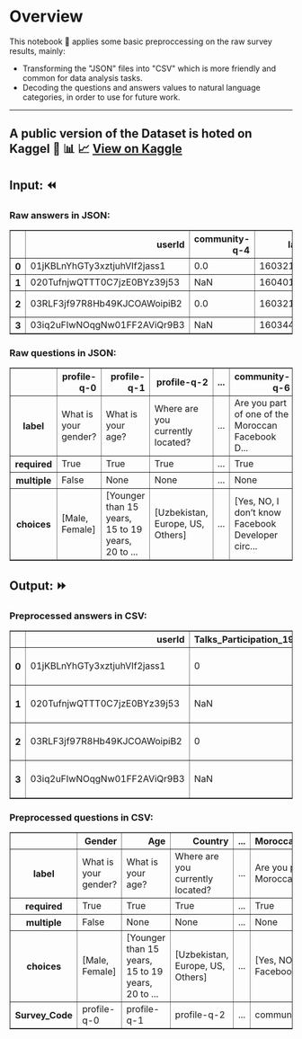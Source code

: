 # Overview

This notebook :notebook: applies some basic preproccessing on the raw survey results, mainly:
- Transforming the "JSON" files into "CSV" which is more friendly and common for data analysis tasks.
- Decoding the questions and answers values to natural language categories, in order to use for future work. 


---
**A public version of the Dataset is hoted on Kaggel :blue_book: :bar_chart: :chart_with_upwards_trend: 
[View on Kaggle](https://www.kaggle.com/amr009/state-of-dev-mrocco-2020)**
---


## Input: :rewind:
### Raw answers in JSON:

<table border="1" class="dataframe">
  <thead>
    <tr style="text-align: right;">
      <th></th>
      <th>userId</th>
      <th>community-q-4</th>
      <th>lastSubmit</th>
      <th>tech-q-1</th>
      <th>...</th>
      <th>profile-q-12</th>
      <th>profile-q-1</th>
      <th>__collections__</th>
    </tr>
  </thead>
  <tbody>
    <tr>
      <th>0</th>
      <td>01jKBLnYhGTy3xztjuhVIf2jass1</td>
      <td>0.0</td>
      <td>1603211692917</td>
      <td>[0]</td>
      <td>...</td>
      <td>1</td>
      <td>2</td>
      <td>None</td>
    </tr>
    <tr>
      <th>1</th>
      <td>020TufnjwQTTT0C7jzE0BYz39j53</td>
      <td>NaN</td>
      <td>1604010020407</td>
      <td>NaN</td>
      <td>...</td>
      <td>0</td>
      <td>2</td>
      <td>None</td>
    </tr>
    <tr>
      <th>2</th>
      <td>03RLF3jf97R8Hb49KJCOAWoipiB2</td>
      <td>0.0</td>
      <td>1603210798458</td>
      <td>[6, 8, 11]</td>
      <td>...</td>
      <td>1</td>
      <td>2</td>
      <td>None</td>
    </tr>
    <tr>
      <th>3</th>
      <td>03iq2uFIwNOqgNw01FF2AViQr9B3</td>
      <td>NaN</td>
      <td>1603449369739</td>
      <td>NaN</td>
      <td>...</td>
      <td>1</td>
      <td>2</td>
      <td>None</td>
    </tr>
  </tbody>
</table>

### Raw questions in JSON:

<table border="1" class="dataframe">
  <thead>
    <tr style="text-align: right;">
      <th></th>
      <th>profile-q-0</th>
      <th>profile-q-1</th>
      <th>profile-q-2</th>
      <th>...</th>
      <th>community-q-6</th>
      <th>community-q-7</th>
    </tr>
  </thead>
  <tbody>
    <tr>
      <th>label</th>
      <td>What is your gender?</td>
      <td>What is your age?</td>
      <td>Where are you currently located?</td>
      <td>...</td>
      <td>Are you part of one of the Moroccan Facebook D...</td>
      <td>How do you evaluate the Moroccan Tech Community?</td>
    </tr>
    <tr>
      <th>required</th>
      <td>True</td>
      <td>True</td>
      <td>True</td>
      <td>...</td>
      <td>True</td>
      <td>True</td>
    </tr>
    <tr>
      <th>multiple</th>
      <td>False</td>
      <td>None</td>
      <td>None</td>
      <td>...</td>
      <td>None</td>
      <td>None</td>
    </tr>
    <tr>
      <th>choices</th>
      <td>[Male, Female]</td>
      <td>[Younger than 15 years, 15 to 19 years, 20 to ...</td>
      <td>[Uzbekistan, Europe, US, Others]</td>
      <td>...</td>
      <td>[Yes, NO, I don’t know Facebook Developer circ...</td>
      <td>[Bad, Not Bad, Good, Excellent]</td>
    </tr>
  </tbody>
</table>

## Output: :fast_forward:
### Preprocessed answers in CSV:

<table border="1" class="dataframe">
  <thead>
    <tr style="text-align: right;">
      <th></th>
      <th>userId</th>
      <th>Talks_Participation_19_20</th>
      <th>lastSubmit</th>
      <th>Wanted_Programming_Languages</th>
      <th>...</th>
      <th>English_Barrier</th>
      <th>Age</th>
    </tr>
  </thead>
  <tbody>
    <tr>
      <th>0</th>
      <td>01jKBLnYhGTy3xztjuhVIf2jass1</td>
      <td>0</td>
      <td>1603211692917</td>
      <td>[JavaScript]</td>
      <td>...</td>
      <td>No</td>
      <td>20 to 24 years</td>
    </tr>
    <tr>
      <th>1</th>
      <td>020TufnjwQTTT0C7jzE0BYz39j53</td>
      <td>NaN</td>
      <td>1604010020407</td>
      <td>NaN</td>
      <td>...</td>
      <td>Yes</td>
      <td>20 to 24 years</td>
    </tr>
    <tr>
      <th>2</th>
      <td>03RLF3jf97R8Hb49KJCOAWoipiB2</td>
      <td>0</td>
      <td>1603210798458</td>
      <td>[C#, TypeScript, Go]</td>
      <td>...</td>
      <td>No</td>
      <td>20 to 24 years</td>
    </tr>
    <tr>
      <th>3</th>
      <td>03iq2uFIwNOqgNw01FF2AViQr9B3</td>
      <td>NaN</td>
      <td>1603449369739</td>
      <td>NaN</td>
      <td>...</td>
      <td>No</td>
      <td>20 to 24 years</td>
    </tr>
  </tbody>
</table>

### Preprocessed questions in CSV:
<table border="1" class="dataframe">
  <thead>
    <tr style="text-align: right;">
      <th></th>
      <th>Gender</th>
      <th>Age</th>
      <th>Country</th>
      <th>...</th>
      <th>Moroccan_DevC_Membership</th>
      <th>Moroccan_Community_AutoEval</th>
    </tr>
  </thead>
  <tbody>
    <tr>
      <th>label</th>
      <td>What is your gender?</td>
      <td>What is your age?</td>
      <td>Where are you currently located?</td>
      <td>...</td>
      <td>Are you part of one of the Moroccan Facebook D...</td>
      <td>How do you evaluate the Moroccan Tech Community?</td>
    </tr>
    <tr>
      <th>required</th>
      <td>True</td>
      <td>True</td>
      <td>True</td>
      <td>...</td>
      <td>True</td>
      <td>True</td>
    </tr>
    <tr>
      <th>multiple</th>
      <td>False</td>
      <td>None</td>
      <td>None</td>
      <td>...</td>
      <td>None</td>
      <td>None</td>
    </tr>
    <tr>
      <th>choices</th>
      <td>[Male, Female]</td>
      <td>[Younger than 15 years, 15 to 19 years, 20 to ...</td>
      <td>[Uzbekistan, Europe, US, Others]</td>
      <td>...</td>
      <td>[Yes, NO, I don’t know Facebook Developer circ...</td>
      <td>[Bad, Not Bad, Good, Excellent]</td>
    </tr>
    <tr>
      <th>Survey_Code</th>
      <td>profile-q-0</td>
      <td>profile-q-1</td>
      <td>profile-q-2</td>
      <td>...</td>
      <td>community-q-6</td>
      <td>community-q-7</td>
    </tr>
  </tbody>
</table>
